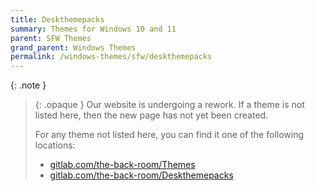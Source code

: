 ```yaml
---
title: Deskthemepacks
summary: Themes for Windows 10 and 11
parent: SFW Themes
grand_parent: Windows Themes
permalink: /windows-themes/sfw/deskthemepacks
---
```


{: .note }
> {: .opaque }
> Our website is undergoing a rework. If a theme is not listed here, then the new page has not yet been created.
>
> For any theme not listed here, you can find it one of the following locations:
> - [gitlab.com/the-back-room/Themes][gitlab.com/the-back-room/Themes]  
> - [gitlab.com/the-back-room/Deskthemepacks][gitlab.com/the-back-room/Deskthemepacks]

<!-- ////////////////////////////////////////////////////////////////////////////////////////////////////////////////////// -->

[WIP]: /WIP

[gitlab.com/the-back-room/Themes]: https://gitlab.com/the-back-room/Themes
[gitlab.com/the-back-room/Deskthemepacks]: https://gitlab.com/the-back-room/deskthemepacks

<!-- ////////////////////////////////////////////////////////////////////////////////////////////////////////////////////// -->

